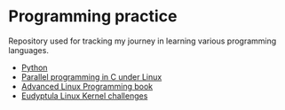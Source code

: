 # Programming practice
Repository used for tracking my journey in learning various programming languages.

- [Python](Python)
- [Parallel programming in C under Linux](C/parallel_programming)
- [Advanced Linux Programming book](linux/advanced_linux_programming)
- [Eudyptula Linux Kernel challenges](linux/eudyptula)
